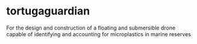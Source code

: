 # tortugaguardian
For the design and construction of a floating and submersible drone capable of identifying and accounting for microplastics in marine reserves
